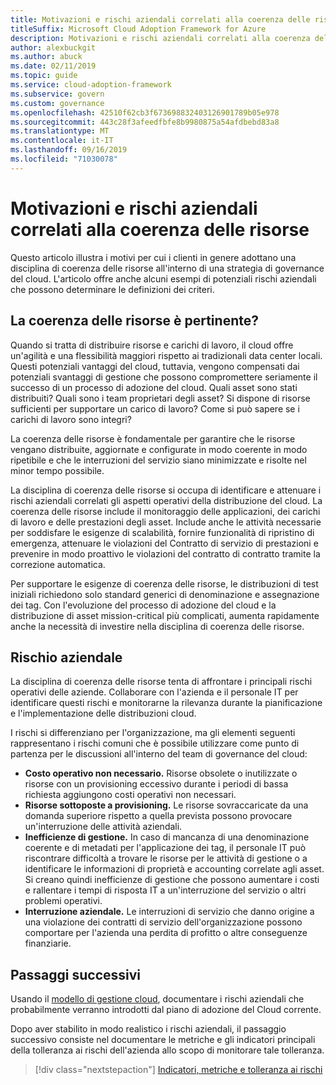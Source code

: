 ```yaml
---
title: Motivazioni e rischi aziendali correlati alla coerenza delle risorse
titleSuffix: Microsoft Cloud Adoption Framework for Azure
description: Motivazioni e rischi aziendali correlati alla coerenza delle risorse
author: alexbuckgit
ms.author: abuck
ms.date: 02/11/2019
ms.topic: guide
ms.service: cloud-adoption-framework
ms.subservice: govern
ms.custom: governance
ms.openlocfilehash: 42510f62cb3f673698832403126901789b05e978
ms.sourcegitcommit: 443c28f3afeedfbfe8b9980875a54afdbebd83a8
ms.translationtype: MT
ms.contentlocale: it-IT
ms.lasthandoff: 09/16/2019
ms.locfileid: "71030078"
---
```

# <a name="resource-consistency-motivations-and-business-risks"></a>Motivazioni e rischi aziendali correlati alla coerenza delle risorse

Questo articolo illustra i motivi per cui i clienti in genere adottano una disciplina di coerenza delle risorse all'interno di una strategia di governance del cloud. L'articolo offre anche alcuni esempi di potenziali rischi aziendali che possono determinare le definizioni dei criteri.

<!-- markdownlint-disable MD026 -->

## <a name="is-resource-consistency-relevant"></a>La coerenza delle risorse è pertinente?

Quando si tratta di distribuire risorse e carichi di lavoro, il cloud offre un'agilità e una flessibilità maggiori rispetto ai tradizionali data center locali. Questi potenziali vantaggi del cloud, tuttavia, vengono compensati dai potenziali svantaggi di gestione che possono compromettere seriamente il successo di un processo di adozione del cloud. Quali asset sono stati distribuiti? Quali sono i team proprietari degli asset? Si dispone di risorse sufficienti per supportare un carico di lavoro? Come si può sapere se i carichi di lavoro sono integri?

La coerenza delle risorse è fondamentale per garantire che le risorse vengano distribuite, aggiornate e configurate in modo coerente in modo ripetibile e che le interruzioni del servizio siano minimizzate e risolte nel minor tempo possibile.

La disciplina di coerenza delle risorse si occupa di identificare e attenuare i rischi aziendali correlati gli aspetti operativi della distribuzione del cloud. La coerenza delle risorse include il monitoraggio delle applicazioni, dei carichi di lavoro e delle prestazioni degli asset. Include anche le attività necessarie per soddisfare le esigenze di scalabilità, fornire funzionalità di ripristino di emergenza, attenuare le violazioni del Contratto di servizio di prestazioni e prevenire in modo proattivo le violazioni del contratto di contratto tramite la correzione automatica.

Per supportare le esigenze di coerenza delle risorse, le distribuzioni di test iniziali richiedono solo standard generici di denominazione e assegnazione dei tag. Con l'evoluzione del processo di adozione del cloud e la distribuzione di asset mission-critical più complicati, aumenta rapidamente anche la necessità di investire nella disciplina di coerenza delle risorse.

## <a name="business-risk"></a>Rischio aziendale

La disciplina di coerenza delle risorse tenta di affrontare i principali rischi operativi delle aziende. Collaborare con l'azienda e il personale IT per identificare questi rischi e monitorarne la rilevanza durante la pianificazione e l'implementazione delle distribuzioni cloud.

I rischi si differenziano per l'organizzazione, ma gli elementi seguenti rappresentano i rischi comuni che è possibile utilizzare come punto di partenza per le discussioni all'interno del team di governance del cloud:

- **Costo operativo non necessario.** Risorse obsolete o inutilizzate o risorse con un provisioning eccessivo durante i periodi di bassa richiesta aggiungono costi operativi non necessari.
- **Risorse sottoposte a provisioning.** Le risorse sovraccaricate da una domanda superiore rispetto a quella prevista possono provocare un'interruzione delle attività aziendali.
- **Inefficienze di gestione.** In caso di mancanza di una denominazione coerente e di metadati per l'applicazione dei tag, il personale IT può riscontrare difficoltà a trovare le risorse per le attività di gestione o a identificare le informazioni di proprietà e accounting correlate agli asset. Si creano quindi inefficienze di gestione che possono aumentare i costi e rallentare i tempi di risposta IT a un'interruzione del servizio o altri problemi operativi.
- **Interruzione aziendale.** Le interruzioni di servizio che danno origine a una violazione dei contratti di servizio dell'organizzazione possono comportare per l'azienda una perdita di profitto o altre conseguenze finanziarie.

## <a name="next-steps"></a>Passaggi successivi

Usando il [modello di gestione cloud](./template.md), documentare i rischi aziendali che probabilmente verranno introdotti dal piano di adozione del Cloud corrente.

Dopo aver stabilito in modo realistico i rischi aziendali, il passaggio successivo consiste nel documentare le metriche e gli indicatori principali della tolleranza ai rischi dell'azienda allo scopo di monitorare tale tolleranza.

> [!div class="nextstepaction"]
> [Indicatori, metriche e tolleranza ai rischi](./metrics-tolerance.md)
